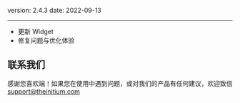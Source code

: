 version: 2.4.3
date: 2022-09-13

---

- 更新 Widget
- 修复问题与优化体验

## 联系我们

感谢您喜欢端！如果您在使用中遇到问题，或对我们的产品有任何建议，欢迎致信 [support@theinitium.com](mailto:support@theinitium.com)
